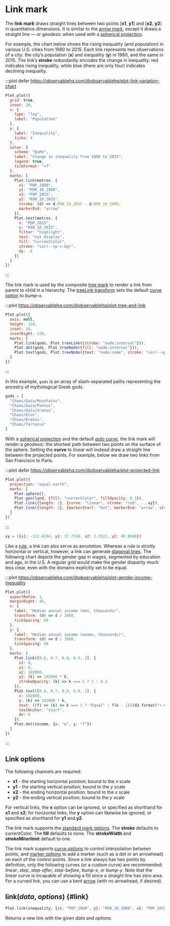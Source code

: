 <script setup>

import * as Plot from "@observablehq/plot";
import * as d3 from "d3";
import * as topojson from "topojson-client";
import {computed, shallowRef, onMounted} from "vue";
import income from "../data/income-gender.ts";
import metros from "../data/metros.ts";

const xy = {x1: -122.4194, y1: 37.7749, x2: 2.3522, y2: 48.8566};
const gods = ["Chaos/Gaia/Mountains", "Chaos/Gaia/Pontus", "Chaos/Gaia/Uranus", "Chaos/Eros", "Chaos/Erebus", "Chaos/Tartarus"];
const world = shallowRef(null);
const land = computed(() => world.value ? topojson.feature(world.value, world.value.objects.land) : null);

onMounted(() => {
  d3.json("../data/countries-110m.json").then((data) => (world.value = data));
});

</script>

# Link mark

The **link mark** draws straight lines between two points [**x1**, **y1**] and [**x2**, **y2**] in quantitative dimensions. It is similar to the [arrow mark](./arrow.md), except it draws a straight line — or geodesic when used with a [spherical projection](../features/projections.md).

For example, the chart below shows the rising inequality (and population) in various U.S. cities from 1980 to 2015. Each link represents two observations of a city: the city’s population (**x**) and inequality (**y**) in 1980, and the same in 2015. The link’s **stroke** redundantly encodes the change in inequality: red indicates rising inequality, while blue (there are only four) indicates declining inequality.

:::plot defer https://observablehq.com/@observablehq/plot-link-variation-chart
```js
Plot.plot({
  grid: true,
  inset: 10,
  x: {
    type: "log",
    label: "Population"
  },
  y: {
    label: "Inequality",
    ticks: 4
  },
  color: {
    scheme: "BuRd",
    label: "Change in inequality from 1980 to 2015",
    legend: true,
    tickFormat: "+f"
  },
  marks: [
    Plot.link(metros, {
      x1: "POP_1980",
      y1: "R90_10_1980",
      x2: "POP_2015",
      y2: "R90_10_2015",
      stroke: (d) => d.R90_10_2015 - d.R90_10_1980,
      markerEnd: "arrow"
    }),
    Plot.text(metros, {
      x: "POP_2015",
      y: "R90_10_2015",
      filter: "highlight",
      text: "nyt_display",
      fill: "currentColor",
      stroke: "var(--vp-c-bg)",
      dy: -8
    })
  ]
})
```
:::

The link mark is used by the composite [tree mark](./tree.md) to render a link from parent to child in a hierarchy. The [treeLink transform](../transforms/tree.md) sets the default [curve option](../features/curves.md) to *bump-x*.

:::plot https://observablehq.com/@observablehq/plot-tree-and-link
```js
Plot.plot({
  axis: null,
  height: 120,
  inset: 20,
  insetRight: 120,
  marks: [
    Plot.link(gods, Plot.treeLink({stroke: "node:internal"})),
    Plot.dot(gods, Plot.treeNode({fill: "node:internal"})),
    Plot.text(gods, Plot.treeNode({text: "node:name", stroke: "var(--vp-c-bg)", fill: "currentColor", dx: 6}))
  ]
})
```
:::

In this example, `gods` is an array of slash-separated paths representing the ancestry of mythological Greek gods.

```js
gods = [
  "Chaos/Gaia/Mountains",
  "Chaos/Gaia/Pontus",
  "Chaos/Gaia/Uranus",
  "Chaos/Eros",
  "Chaos/Erebus",
  "Chaos/Tartarus"
]
```

With a [spherical projection](../features/projections.md) and the default [*auto* curve](../features/curves.md), the link mark will render a geodesic: the shortest path between two points on the surface of the sphere. Setting the **curve** to *linear* will instead draw a straight line between the projected points. For example, below we draw two links from San Francisco to Paris.

:::plot defer https://observablehq.com/@observablehq/plot-projected-link
```js
Plot.plot({
  projection: "equal-earth",
  marks: [
    Plot.sphere(),
    Plot.geo(land, {fill: "currentColor", fillOpacity: 0.3}),
    Plot.link({length: 1}, {curve: "linear", stroke: "red", ...xy}),
    Plot.link({length: 1}, {markerStart: "dot", markerEnd: "arrow", strokeWidth: 1.5, ...xy})
  ]
})
```
:::

```js
xy = ({x1: -122.4194, y1: 37.7749, x2: 2.3522, y2: 48.8566})
```

Like a [rule](./rule.md), a link can also serve as annotation. Whereas a rule is strictly horizontal or vertical, however, a link can generate [diagonal lines](http://kelsocartography.com/blog/?p=2074). The following chart depicts the gender gap in wages, segmented by education and age, in the U.S. A regular grid would make the gender disparity much less clear, even with the domains explicitly set to be equal.

:::plot https://observablehq.com/@observablehq/plot-gender-income-inequality
```js
Plot.plot({
  aspectRatio: 1,
  marginRight: 40,
  x: {
    label: "Median annual income (men, thousands)",
    transform: (d) => d / 1000,
    tickSpacing: 60
  },
  y: {
    label: "Median annual income (women, thousands)",
    transform: (d) => d / 1000,
    tickSpacing: 60
  },
  marks: [
    Plot.link([0.6, 0.7, 0.8, 0.9, 1], {
      x1: 0,
      y1: 0,
      x2: 102000,
      y2: (k) => 102000 * k,
      strokeOpacity: (k) => k === 1 ? 1 : 0.2
    }),
    Plot.text([0.6, 0.7, 0.8, 0.9, 1], {
      x: 102000,
      y: (k) => 102000 * k,
      text: ((f) => (k) => k === 1 ? "Equal" : f(k - 1))(d3.format("+.0%")),
      textAnchor: "start",
      dx: 6
    }),
    Plot.dot(income, {x: "m", y: "f"})
  ]
})
```
:::

## Link options

The following channels are required:

* **x1** - the starting horizontal position; bound to the *x* scale
* **y1** - the starting vertical position; bound to the *y* scale
* **x2** - the ending horizontal position; bound to the *x* scale
* **y2** - the ending vertical position; bound to the *y* scale

For vertical links, the **x** option can be ignored, or specified as shorthand for **x1** and **x2**; for horizontal links, the **y** option can likewise be ignored, or specified as shorthand for **y1** and **y2**.

The link mark supports the [standard mark options](../features/marks.md). The **stroke** defaults to currentColor. The **fill** defaults to none. The **strokeWidth** and **strokeMiterlimit** default to one.

The link mark supports [curve options](../features/curves.md) to control interpolation between points, and [marker options](../features/markers.md) to add a marker (such as a dot or an arrowhead) on each of the control points. Since a link always has two points by definition, only the following curves (or a custom curve) are recommended: *linear*, *step*, *step-after*, *step-before*, *bump-x*, or *bump-y*. Note that the *linear* curve is incapable of showing a fill since a straight line has zero area. For a curved link, you can use a bent [arrow](./arrow.md) (with no arrowhead, if desired).

## link(*data*, *options*) {#link}

```js
Plot.link(inequality, {x1: "POP_1980", y1: "R90_10_1980", x2: "POP_2015", y2: "R90_10_2015"})
```

Returns a new link with the given *data* and *options*.

